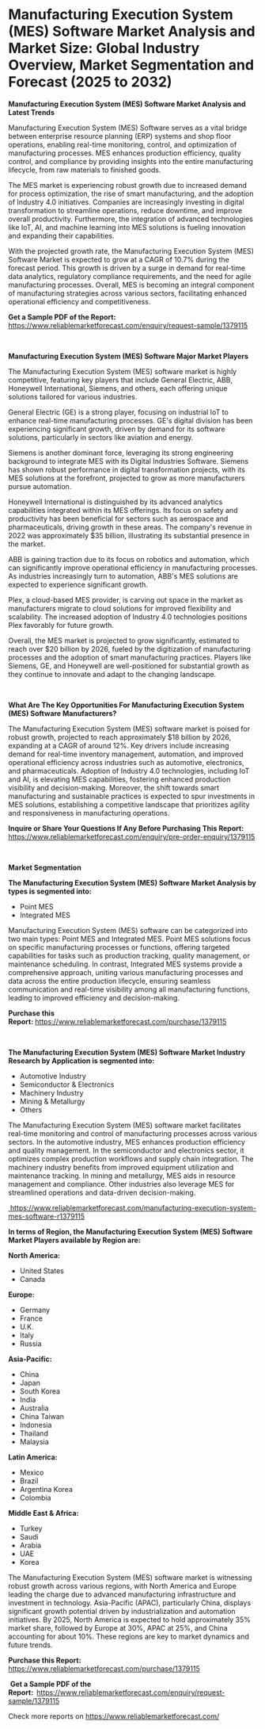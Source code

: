 <p><h1>Manufacturing Execution System (MES) Software Market Analysis and Market Size: Global Industry Overview, Market Segmentation and Forecast (2025 to 2032)</h1></p><p><strong>Manufacturing Execution System (MES) Software Market Analysis and Latest Trends</strong></p>
<p><p>Manufacturing Execution System (MES) Software serves as a vital bridge between enterprise resource planning (ERP) systems and shop floor operations, enabling real-time monitoring, control, and optimization of manufacturing processes. MES enhances production efficiency, quality control, and compliance by providing insights into the entire manufacturing lifecycle, from raw materials to finished goods.</p><p>The MES market is experiencing robust growth due to increased demand for process optimization, the rise of smart manufacturing, and the adoption of Industry 4.0 initiatives. Companies are increasingly investing in digital transformation to streamline operations, reduce downtime, and improve overall productivity. Furthermore, the integration of advanced technologies like IoT, AI, and machine learning into MES solutions is fueling innovation and expanding their capabilities.</p><p>With the projected growth rate, the Manufacturing Execution System (MES) Software Market is expected to grow at a CAGR of 10.7% during the forecast period. This growth is driven by a surge in demand for real-time data analytics, regulatory compliance requirements, and the need for agile manufacturing processes. Overall, MES is becoming an integral component of manufacturing strategies across various sectors, facilitating enhanced operational efficiency and competitiveness.</p></p>
<p><strong>Get a Sample PDF of the Report:&nbsp;</strong> <a href="https://www.reliablemarketforecast.com/enquiry/request-sample/1379115?utm_campaign=1080&utm_medium=2&utm_source=Github&utm_content=ia&utm_term=11032025&utm_id=manufacturing-execution-system-mes-software">https://www.reliablemarketforecast.com/enquiry/request-sample/1379115</a></p>
<p>&nbsp;</p>
<p><strong>Manufacturing Execution System (MES) Software Major Market Players</strong></p>
<p><p>The Manufacturing Execution System (MES) software market is highly competitive, featuring key players that include General Electric, ABB, Honeywell International, Siemens, and others, each offering unique solutions tailored for various industries.</p><p>General Electric (GE) is a strong player, focusing on industrial IoT to enhance real-time manufacturing processes. GE's digital division has been experiencing significant growth, driven by demand for its software solutions, particularly in sectors like aviation and energy.</p><p>Siemens is another dominant force, leveraging its strong engineering background to integrate MES with its Digital Industries Software. Siemens has shown robust performance in digital transformation projects, with its MES solutions at the forefront, projected to grow as more manufacturers pursue automation.</p><p>Honeywell International is distinguished by its advanced analytics capabilities integrated within its MES offerings. Its focus on safety and productivity has been beneficial for sectors such as aerospace and pharmaceuticals, driving growth in these areas. The company's revenue in 2022 was approximately $35 billion, illustrating its substantial presence in the market.</p><p>ABB is gaining traction due to its focus on robotics and automation, which can significantly improve operational efficiency in manufacturing processes. As industries increasingly turn to automation, ABB's MES solutions are expected to experience significant growth.</p><p>Plex, a cloud-based MES provider, is carving out space in the market as manufacturers migrate to cloud solutions for improved flexibility and scalability. The increased adoption of Industry 4.0 technologies positions Plex favorably for future growth.</p><p>Overall, the MES market is projected to grow significantly, estimated to reach over $20 billion by 2026, fueled by the digitization of manufacturing processes and the adoption of smart manufacturing practices. Players like Siemens, GE, and Honeywell are well-positioned for substantial growth as they continue to innovate and adapt to the changing landscape.</p></p>
<p>&nbsp;</p>
<p><strong>What Are The Key Opportunities For Manufacturing Execution System (MES) Software Manufacturers?</strong></p>
<p><p>The Manufacturing Execution System (MES) software market is poised for robust growth, projected to reach approximately $18 billion by 2026, expanding at a CAGR of around 12%. Key drivers include increasing demand for real-time inventory management, automation, and improved operational efficiency across industries such as automotive, electronics, and pharmaceuticals. Adoption of Industry 4.0 technologies, including IoT and AI, is elevating MES capabilities, fostering enhanced production visibility and decision-making. Moreover, the shift towards smart manufacturing and sustainable practices is expected to spur investments in MES solutions, establishing a competitive landscape that prioritizes agility and responsiveness in manufacturing operations.</p></p>
<p><strong>Inquire or Share Your Questions If Any Before Purchasing This Report:</strong> <a href="https://www.reliablemarketforecast.com/enquiry/pre-order-enquiry/1379115?utm_campaign=1080&utm_medium=2&utm_source=Github&utm_content=ia&utm_term=11032025&utm_id=manufacturing-execution-system-mes-software">https://www.reliablemarketforecast.com/enquiry/pre-order-enquiry/1379115</a></p>
<p>&nbsp;</p>
<p><strong>Market Segmentation</strong></p>
<p><strong>The Manufacturing Execution System (MES) Software Market Analysis by types is segmented into:</strong></p>
<p><ul><li>Point MES</li><li>Integrated MES</li></ul></p>
<p><p>Manufacturing Execution System (MES) software can be categorized into two main types: Point MES and Integrated MES. Point MES solutions focus on specific manufacturing processes or functions, offering targeted capabilities for tasks such as production tracking, quality management, or maintenance scheduling. In contrast, Integrated MES systems provide a comprehensive approach, uniting various manufacturing processes and data across the entire production lifecycle, ensuring seamless communication and real-time visibility among all manufacturing functions, leading to improved efficiency and decision-making.</p></p>
<p><strong>Purchase this Report:&nbsp;</strong><a href="https://www.reliablemarketforecast.com/purchase/1379115?utm_campaign=1080&utm_medium=2&utm_source=Github&utm_content=ia&utm_term=11032025&utm_id=manufacturing-execution-system-mes-software">https://www.reliablemarketforecast.com/purchase/1379115</a></p>
<p>&nbsp;</p>
<p><strong>The Manufacturing Execution System (MES) Software Market Industry Research by Application is segmented into:</strong></p>
<p><ul><li>Automotive Industry</li><li>Semiconductor & Electronics</li><li>Machinery Industry</li><li>Mining & Metallurgy</li><li>Others</li></ul></p>
<p><p>The Manufacturing Execution System (MES) software market facilitates real-time monitoring and control of manufacturing processes across various sectors. In the automotive industry, MES enhances production efficiency and quality management. In the semiconductor and electronics sector, it optimizes complex production workflows and supply chain integration. The machinery industry benefits from improved equipment utilization and maintenance tracking. In mining and metallurgy, MES aids in resource management and compliance. Other industries also leverage MES for streamlined operations and data-driven decision-making.</p></p>
<p><a href="https://www.reliablemarketforecast.com/manufacturing-execution-system-mes-software-r1379115?utm_campaign=1080&utm_medium=2&utm_source=Github&utm_content=ia&utm_term=11032025&utm_id=manufacturing-execution-system-mes-software">&nbsp;https://www.reliablemarketforecast.com/manufacturing-execution-system-mes-software-r1379115</a></p>
<p><strong>In terms of Region, the Manufacturing Execution System (MES) Software Market Players available by Region are:</strong></p>
<p>
    <p> <strong> North America: </strong>
        <ul>
            <li>United States</li>
            <li>Canada</li>
        </ul>
        </p> 
    <p> <strong> Europe: </strong>
        <ul>
            <li>Germany</li>
            <li>France</li>
            <li>U.K.</li>
            <li>Italy</li>
            <li>Russia</li>
        </ul>
        </p> 
    <p> <strong> Asia-Pacific: </strong>
        <ul>
            <li>China</li>
            <li>Japan</li>
            <li>South Korea</li>
            <li>India</li>
            <li>Australia</li>
            <li>China Taiwan</li>
            <li>Indonesia</li>
            <li>Thailand</li>
            <li>Malaysia</li>
        </ul>
        </p> 
    <p> <strong> Latin America: </strong>
        <ul>
            <li>Mexico</li>
            <li>Brazil</li>
            <li>Argentina Korea</li>
            <li>Colombia</li>
        </ul>
        </p> 
    <p> <strong> Middle East & Africa: </strong>
        <ul>
            <li>Turkey</li>
            <li>Saudi</li>
            <li>Arabia</li>
            <li>UAE</li>
            <li>Korea</li>
        </ul>
    </p>
    </p>
<p><p>The Manufacturing Execution System (MES) software market is witnessing robust growth across various regions, with North America and Europe leading the charge due to advanced manufacturing infrastructure and investment in technology. Asia-Pacific (APAC), particularly China, displays significant growth potential driven by industrialization and automation initiatives. By 2025, North America is expected to hold approximately 35% market share, followed by Europe at 30%, APAC at 25%, and China accounting for about 10%. These regions are key to market dynamics and future trends.</p></p>
<p><strong>Purchase this Report: </strong><a href="https://www.reliablemarketforecast.com/purchase/1379115?utm_campaign=1080&utm_medium=2&utm_source=Github&utm_content=ia&utm_term=11032025&utm_id=manufacturing-execution-system-mes-software">https://www.reliablemarketforecast.com/purchase/1379115</a></p>
<p>&nbsp;<strong>Get a Sample PDF of the Report:&nbsp;&nbsp;</strong><a href="https://www.reliablemarketforecast.com/enquiry/request-sample/1379115?utm_campaign=1080&utm_medium=2&utm_source=Github&utm_content=ia&utm_term=11032025&utm_id=manufacturing-execution-system-mes-software">https://www.reliablemarketforecast.com/enquiry/request-sample/1379115</a></p>
<p><strong></strong></p>
<p>Check more reports on <a href="https://www.reliablemarketforecast.com/?utm_campaign=1080&utm_medium=2&utm_source=Github&utm_content=ia&utm_term=11032025&utm_id=manufacturing-execution-system-mes-software">https://www.reliablemarketforecast.com/</a></p>